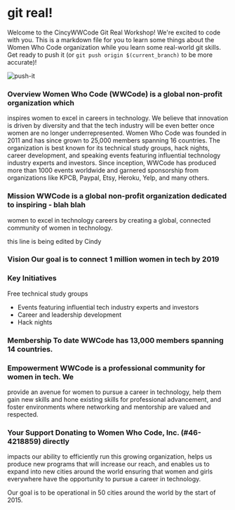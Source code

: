 # git real!

Welcome to the CincyWWCode Git Real Workshop! We're excited to code with you.
This is a markdown file for you to learn some things about the Women Who Code
organization while you learn some real-world git skills. Get ready to push it
(or `git push origin $(current_branch)` to be more accurate)!

![push-it](http://i1.wp.com/blog.kodable.com/wp-content/uploads/2015/02/salt-n-pepa-push-it-commercial.gif?resize=581%2C359)

### Overview Women Who Code (WWCode) is a global non-profit organization which
inspires women to excel in careers in technology. We believe that innovation is
driven by diversity and that the tech industry will be even better once women
are no longer underrepresented.  Women Who Code was founded in 2011 and has
since grown to 25,000 members spanning 16 countries. The organization is best
known for its technical study groups, hack nights, career development, and
speaking events featuring influential technology industry experts and
investors. Since inception, WWCode has produced more than 1000 events worldwide
and garnered sponsorship from organizations like KPCB, Paypal, Etsy, Heroku,
Yelp, and many others.

### Mission WWCode is a global non-profit organization dedicated to inspiring - blah blah
women to excel in technology careers by creating a global, connected community
of women in technology.

this line is being edited by Cindy 


### Vision Our goal is to connect 1 million women in tech by 2019

### Key Initiatives
Free technical study groups
- Events featuring influential tech industry experts and investors
- Career and leadership development
- Hack nights

### Membership To date WWCode has 13,000 members spanning 14 countries.

### Empowerment WWCode is a professional community for women in tech. We
provide an avenue for women to pursue a career in technology, help them gain
new skills and hone existing skills for professional advancement, and foster
environments where networking and mentorship are valued and respected.

### Your Support Donating to Women Who Code, Inc. (#46-4218859) directly
impacts our ability to efficiently run this growing organization, helps us
produce new programs that will increase our reach, and enables us to expand
into new cities around the world ensuring that women and girls everywhere have
the opportunity to pursue a career in technology.

Our goal is to be operational in 50 cities around the world by the start of
2015.
